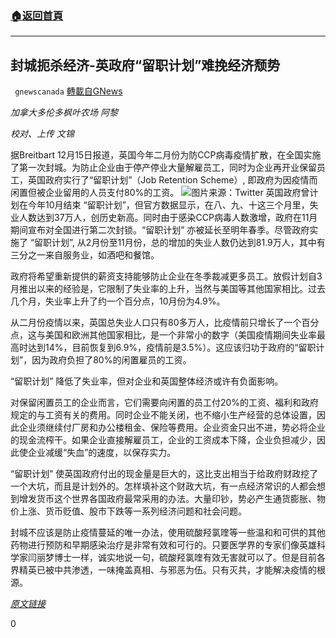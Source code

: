 ###  [:house:返回首頁](https://github.com/ourhimalayas/txt)
---

## 封城扼杀经济-英政府“留职计划”难挽经济颓势
` gnewscanada` [轉載自GNews](https://gnews.org/zh-hans/656092/)

*加拿大多伦多枫叶农场 阿黎*

*校对、上传 文锦*

据Breitbart 12月15日报道，英国今年二月份为防CCP病毒疫情扩散，在全国实施了第一次封城。为防止企业由于停产停业大量解雇员工，同时为企业再开业保留员工，英国政府实行了“留职计划”（Job Retention Scheme）, 即政府为因疫情而闲置但被企业留用的人员支付80%的工资。
![]()![](https://gnews-media-offload.s3.amazonaws.com/wp-content/uploads/2020/12/16085043/EnqxsgPXUAEEAuA.png)图片来源：Twitter
英国政府曾计划在今年10月结束 “留职计划”，但官方数据显示，在八、九、十这三个月里，失业人数达到37万人，创历史新高。同时由于感染CCP病毒人数激增，政府在11月期间宣布对全国进行第二次封锁。“留职计划” 亦被延长至明年春季。尽管政府实施了 “留职计划”, 从2月份至11月份，总的增加的失业人数仍达到81.9万人，其中有三分之一来自服务业，如酒吧和餐馆。

政府将希望重新提供的薪资支持能够防止企业在冬季裁减更多员工。放假计划自3月推出以来的经验是，它限制了失业率的上升，当然与美国等其他国家相比。过去几个月，失业率上升了约一个百分点，10月份为4.9%。

从二月份疫情以来，英国总失业人口只有80多万人，比疫情前只增长了一个百分点，这与美国和欧洲其他国家相比，是一个非常小的数字（美国疫情期间失业率最高时达到14%，目前恢复到6.9%，疫情前是3.5%）。这应该归功于政府的“留职计划”，因为政府负担了80%的闲置雇员的工资。

“留职计划” 降低了失业率，但对企业和英国整体经济或许有负面影响。

对保留闲置员工的企业而言，它们需要向闲置的员工付20%的工资、福利和政府规定的与工资有关的费用。同时企业不能关闭，也不缩小生产经营的总体设置，因此企业须继续付厂房和办公楼租金、保险等费用。企业资金只出不进，势必将企业的现金流榨干。如果企业直接解雇员工，企业的工资成本下降，企业负担减少，因此使企业减缓“失血”的速度，以保存实力。

“留职计划” 使英国政府付出的现金量是巨大的，这比支出相当于给政府财政挖了一个大坑，而且是计划外的。怎样填补这个财政大坑，有一点经济常识的人都会想到增发货币这个世界各国政府最常采用的办法。大量印钞，势必产生通货膨胀、物价上涨、货币贬值、股市下跌等一系列经济问题和社会问题。

封城不应该是防止疫情蔓延的唯一办法，使用硫酸羟氯喹等一些温和和可供的其他药物进行预防和早期感染治疗是非常有效和可行的。只要医学界的专家们像英雄科学家闫丽梦博士一样，诚实地说一句，硫酸羟氯喹有效无害就可以了。但是目前各界精英已被中共渗透，一味掩盖真相、与邪恶为伍。只有灭共，才能解决疫情的根源。

*[原文链接](https://www.breitbart.com/europe/2020/12/15/killing-the-economy-uk-sees-record-job-losses/)*

0
